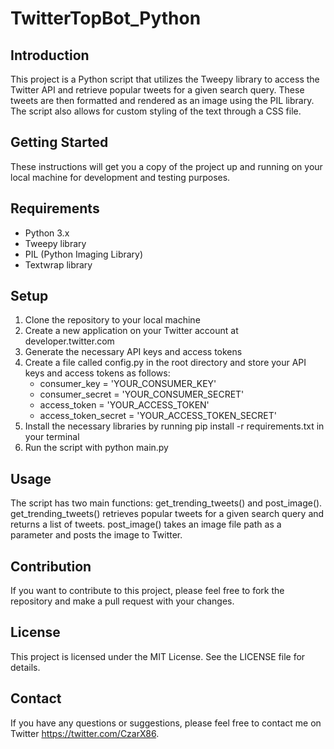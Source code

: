 # TwitterTopBot_Python
 
## Introduction
This project is a Python script that utilizes the Tweepy library to access the Twitter API and retrieve popular tweets for a given search query. These tweets are then formatted and rendered as an image using the PIL library. The script also allows for custom styling of the text through a CSS file.

## Getting Started
These instructions will get you a copy of the project up and running on your local machine for development and testing purposes.

## Requirements
* Python 3.x
* Tweepy library
* PIL (Python Imaging Library)
* Textwrap library

## Setup
1. Clone the repository to your local machine
2. Create a new application on your Twitter account at developer.twitter.com
3. Generate the necessary API keys and access tokens
4. Create a file called config.py in the root directory and store your API keys and access tokens as follows:
   * consumer_key = 'YOUR_CONSUMER_KEY'
   * consumer_secret = 'YOUR_CONSUMER_SECRET'
   * access_token = 'YOUR_ACCESS_TOKEN'
   * access_token_secret = 'YOUR_ACCESS_TOKEN_SECRET'
6. Install the necessary libraries by running pip install -r requirements.txt in your terminal
7. Run the script with python main.py

## Usage
The script has two main functions: get_trending_tweets() and post_image().
get_trending_tweets() retrieves popular tweets for a given search query and returns a list of tweets.
post_image() takes an image file path as a parameter and posts the image to Twitter.

## Contribution
If you want to contribute to this project, please feel free to fork the repository and make a pull request with your changes.

## License
This project is licensed under the MIT License. See the LICENSE file for details.

## Contact
If you have any questions or suggestions, please feel free to contact me on Twitter https://twitter.com/CzarX86.



